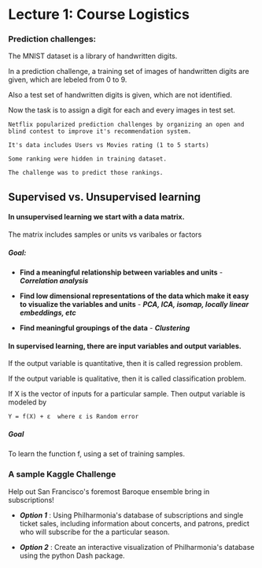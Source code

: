# Lecture 1: Course Logistics

### Prediction challenges:
  The MNIST dataset is a library of handwritten digits.
 
  In a prediction challenge, a training set of images of handwritten digits are given, which are lebeled from 0 to 9.
  
  Also a test set of handwritten digits is given, which are not identified.
  
  Now the task is to assign a digit for each and every images in test set.
  
  
    Netflix popularized prediction challenges by organizing an open and blind contest to improve it's recommendation system.
    
    It's data includes Users vs Movies rating (1 to 5 starts)
    
    Some ranking were hidden in training dataset.
    
    The challenge was to predict those rankings.
    
## Supervised vs. Unsupervised learning
    
  #### In unsupervised learning we start with a data matrix.
  
  The matrix includes samples or units vs varibales or factors 
  
##### Goal:
   * **Find a meaningful relationship between variables and units** - ***Correlation analysis***
   
   * **Find low dimensional representations of the data which make it easy to visualize the variables and units** - ***PCA, ICA, isomap, locally linear embeddings, etc***
   
   * **Find meaningful groupings of the data** - ***Clustering***
   
  #### In supervised learning, there are input variables and output variables.
  
  If the output variable is quantitative, then it is called regression problem.
  
  If the output variable is qualitative, then it is called classification problem.
  
  If X is the vector of inputs for a particular sample. Then output variable is modeled by
  
    Y = f(X) + ε  where ε is Random error
   
   ##### Goal
   To learn the function f, using a set of training samples.
   
### A sample Kaggle Challenge

Help out San Francisco's foremost Baroque ensemble bring in subscriptions!

   * ***Option 1*** : Using Philharmonia's database of subscriptions and single ticket sales, including information about concerts, and patrons, predict who will subscribe for the a particular season.
   
   * ***Option 2*** : Create an interactive visualization of Philharmonia's database using the python Dash package.